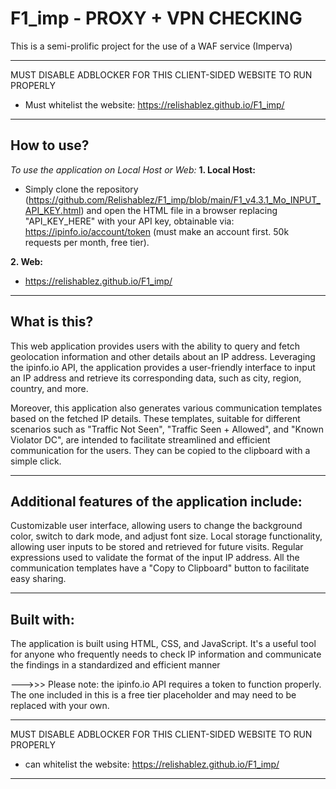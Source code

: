# F1_imp - PROXY + VPN CHECKING
This is a semi-prolific project for the use of a WAF service (Imperva)

---------------------------------------------------------------------------------------------------------
MUST DISABLE ADBLOCKER FOR THIS CLIENT-SIDED WEBSITE TO RUN PROPERLY
- Must whitelist the website: https://relishablez.github.io/F1_imp/
---------------------------------------------------------------------------------------------------------

## How to use?
_To use the application on Local Host or Web:_
**1. Local Host:**
- Simply clone the repository (https://github.com/Relishablez/F1_imp/blob/main/F1_v4.3.1_Mo_INPUT_API_KEY.html) and open the HTML file in a browser replacing "API_KEY_HERE" with your API key, obtainable via: https://ipinfo.io/account/token (must make an account first. 50k requests per month, free tier).

**2. Web:** 
- https://relishablez.github.io/F1_imp/

---------------------------------------------------------------------------------------------------------
## What is this?
This web application provides users with the ability to query and fetch geolocation information and other details about an IP address. 
Leveraging the ipinfo.io API, the application provides a user-friendly interface to input an IP address and retrieve its corresponding data, such as city, region, country, and more.

Moreover, this application also generates various communication templates based on the fetched IP details. These templates, suitable for different scenarios such as "Traffic Not Seen", "Traffic Seen + Allowed", and "Known Violator DC", are intended to facilitate streamlined and efficient communication for the users. They can be copied to the clipboard with a simple click.

---------------------------------------------------------------------------------------------------------
## Additional features of the application include:
Customizable user interface, allowing users to change the background color, switch to dark mode, and adjust font size.
Local storage functionality, allowing user inputs to be stored and retrieved for future visits.
Regular expressions used to validate the format of the input IP address.
All the communication templates have a "Copy to Clipboard" button to facilitate easy sharing.

---------------------------------------------------------------------------------------------------------
## Built with:
The application is built using HTML, CSS, and JavaScript. It's a useful tool for anyone who frequently needs to check IP information and communicate the findings in a standardized and efficient manner

--->>> Please note: the ipinfo.io API requires a token to function properly. The one included in this is a free tier placeholder and may need to be replaced with your own.

---------------------------------------------------------------------------------------------------------
MUST DISABLE ADBLOCKER FOR THIS CLIENT-SIDED WEBSITE TO RUN PROPERLY
- can whitelist the website: https://relishablez.github.io/F1_imp/
---------------------------------------------------------------------------------------------------------
